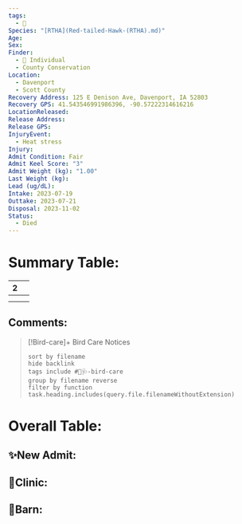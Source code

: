 ```yaml
---
tags:
  - 🦅
Species: "[RTHA](Red-tailed-Hawk-(RTHA).md)"
Age: 
Sex: 
Finder:
  - 🧑 Individual
  - County Conservation
Location:
  - Davenport
  - Scott County
Recovery Address: 125 E Denison Ave, Davenport, IA 52803
Recovery GPS: 41.543546991986396, -90.57222314616216
LocationReleased: 
Release Address: 
Release GPS: 
InjuryEvent:
  - Heat stress
Injury: 
Admit Condition: Fair
Admit Keel Score: "3"
Admit Weight (kg): "1.00"
Last Weight (kg): 
Lead (ug/dL): 
Intake: 2023-07-19
Outtake: 2023-07-21
Disposal: 2023-11-02
Status:
  - Died
---
```


# Summary Table:

<div><table class="dataview table-view-table"><thead class="table-view-thead"><tr class="table-view-tr-header"><th class="table-view-th"><span></span><span class="dataview small-text">2</span></th><th class="table-view-th"><span></span></th></tr></thead><tbody class="table-view-tbody"><tr><td><span></span></td><td><span></span></td></tr><tr><td><span></span></td><td><span></span></td></tr></tbody></table></div>

## Comments:

> [!Bird-care]+ Bird Care Notices
>   ```tasks 
>   sort by filename
>   hide backlink
>   tags include #🦅🩺-bird-care 
>   group by filename reverse
>   filter by function task.heading.includes(query.file.filenameWithoutExtension)
>   ```

# Overall Table:

## ✨New Admit:



## 🏥Clinic:



## 🏡Barn:


